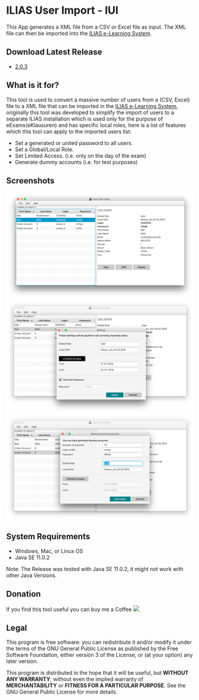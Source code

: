 # ILIAS User Import - IUI
This App generates a XML file from a CSV or Excel file as input. The XML file can then be imported into the [ILIAS e-Learning System](http://www.ilias.de/).

## Download Latest Release
  * [2.0.3](https://github.com/iFadi/ilias-userimport/releases/download/2.0.3/IUI_2.0.3.jar)

## What is it for?
This tool is used to convert a massive number of users from a (CSV, Excel) file to a XML file that can be imported in the [ILIAS e-Learning System](http://www.ilias.de/), originally this tool was developed to simplify the import of users to a separate ILIAS installation which is used only for the purpose of eExams(eKlausuren) and has specific local roles, here is a list of features which this tool can apply to the imported users list:
* Set a generated or united password to all users.
* Set a Global/Local Role.
* Set Limited Access. (i.e. only on the day of the exam)
* Generate dummy accounts (i.e. for test purposes)


## Screenshots
![iui_1](https://raw.githubusercontent.com/iFadi/ilias-userimport/master/screenshots/IUI_2.0.2_1.png)
![iui_1](https://raw.githubusercontent.com/iFadi/ilias-userimport/master/screenshots/IUI_2.0.2_2.png)
![iui_1](https://raw.githubusercontent.com/iFadi/ilias-userimport/master/screenshots/IUI_2.0.2_3.png)


## System Requirements
* Windows, Mac, or Linux OS
* Java SE 11.0.2

Note: The Release was tested with Java SE 11.0.2, it might not work with other Java Versions.

## Donation

If you find this tool useful you can buy me a Coffee [<img src="https://www.paypalobjects.com/en_US/i/btn/btn_donate_LG.gif">](https://www.paypal.com/cgi-bin/webscr?cmd=_donations&business=fadi_asbih%40yahoo%2ede&lc=US&item_name=Support%20Developing%20ILIAS%20User%20Import&no_note=0&currency_code=EUR&bn=PP%2dDonationsBF%3abtn_donate_LG%2egif%3aNonHostedGuest)
 

## Legal
This program is free software: you can redistribute it and/or modify
it under the terms of the GNU General Public License as published by
the Free Software Foundation, either version 3 of the License, or
(at your option) any later version.

This program is distributed in the hope that it will be useful,
but **WITHOUT ANY WARRANTY**; without even the implied warranty of
**MERCHANTABILITY** or **FITNESS FOR A PARTICULAR PURPOSE**.  See the
GNU General Public License for more details.